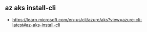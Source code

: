 ## az aks install-cli
- https://learn.microsoft.com/en-us/cli/azure/aks?view=azure-cli-latest#az-aks-install-cli